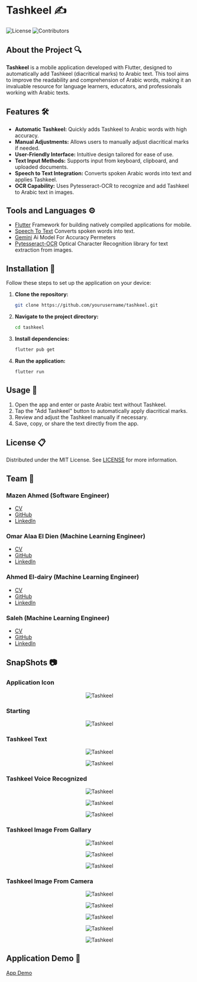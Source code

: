 # Tashkeel ✍️
![License](https://img.shields.io/github/license/Mazen20021/Tashkeel) ![Contributors](https://img.shields.io/github/contributors/Mazen20021/Tashkeel) 

## About the Project 🔍

**Tashkeel** is a mobile application developed with Flutter, designed to automatically add Tashkeel (diacritical marks) to Arabic text. This tool aims to improve the readability and comprehension of Arabic words, making it an invaluable resource for language learners, educators, and professionals working with Arabic texts.

## Features 🛠️

- **Automatic Tashkeel:** Quickly adds Tashkeel to Arabic words with high accuracy.
- **Manual Adjustments:** Allows users to manually adjust diacritical marks if needed.
- **User-Friendly Interface:** Intuitive design tailored for ease of use.
- **Text Input Methods:** Supports input from keyboard, clipboard, and uploaded documents.
- **Speech to Text Integration:** Converts spoken Arabic words into text and applies Tashkeel.
- **OCR Capability:** Uses Pytesseract-OCR to recognize and add Tashkeel to Arabic text in images.

## Tools and Languages ⚙️
- [Flutter](https://flutter.dev/) Framework for building natively compiled applications for mobile.
- [Speech To Text](https://pub.dev/packages/speech_to_text) Converts spoken words into text.
- [Gemini](https://www.gemini.com/) Ai Model For Accuracy Permeters
- [Pytesseract-OCR](https://github.com/tesseract-ocr/tesseract)  Optical Character Recognition library for text extraction from images.

## Installation 🔗

Follow these steps to set up the application on your device:

1. **Clone the repository:**

   ```bash
   git clone https://github.com/yourusername/tashkeel.git
   
2. **Navigate to the project directory:**
   ```bash
   cd tashkeel

3. **Install dependencies:**
    ```bash
   flutter pub get
    
4. **Run the application:**
   ```bash
   flutter run

## Usage 📱
1. Open the app and enter or paste Arabic text without Tashkeel.
2. Tap the "Add Tashkeel" button to automatically apply diacritical marks.
3. Review and adjust the Tashkeel manually if necessary.
4. Save, copy, or share the text directly from the app.

## License 📋
Distributed under the MIT License. See [LICENSE](https://github.com/Mazen20021/Tashkeel/blob/main/LICENSE.txt) for more information.
 
## Team 👥
### Mazen Ahmed (Software Engineer)
- [CV](https://mazen20021.github.io/CV/)
- [GitHub](https://github.com/Mazen20021)
- [LinkedIn](https://www.linkedin.com/in/mazen-mansour-b4726123a/)
### Omar Alaa El Dien (Machine Learning Engineer)
- [CV](https://omaraladi.github.io/omaraladin.github.io/ )
- [GitHub](https://github.com/OmarAladi)
- [LinkedIn](https://www.linkedin.com/in/omar-aladin/)
### Ahmed El-dairy (Machine Learning Engineer)
- [CV](https://ahmedfarag1.github.io/CV/)
- [GitHub](https://github.com/AhmedFarag1)
- [LinkedIn](https://www.linkedin.com/in/ahmedmohamedeldairy?utm_source=share&utm_campaign=share_via&utm_content=profile&utm_medium=android_app )
### Saleh (Machine Learning Engineer)
- [CV]()
- [GitHub](https://github.com/saleh1312)
- [LinkedIn]()

## SnapShots 📷

### Application Icon 
<p align="center">
  <img src="https://github.com/user-attachments/assets/f2e7925a-a283-499b-8ade-07068ea9388e" alt="Tashkeel" />
</p>

### Starting 

<p align="center">
  <img src="https://github.com/user-attachments/assets/6b002d04-5cbb-4c6a-8e10-29c86fd9a664" alt="Tashkeel" />
</p>

### Tashkeel Text

<p align="center">
  <img src="https://github.com/user-attachments/assets/2117348a-0c35-4f5f-a87c-16c395f94749" alt="Tashkeel" />
</p>

<p align="center">
  <img src="https://github.com/user-attachments/assets/a24ec4eb-1e98-4281-8c4f-74adfcbec42c" alt="Tashkeel" />
</p>

### Tashkeel Voice Recognized

<p align="center">
  <img src="https://github.com/user-attachments/assets/f99ebc3c-4263-49bf-be18-64eac1986bd9" alt="Tashkeel" />
</p>

<p align="center">
  <img src="https://github.com/user-attachments/assets/60f71dfc-c242-4211-8638-47767450c4b7" alt="Tashkeel" />
</p>

<p align="center">
  <img src="https://github.com/user-attachments/assets/92d4c21c-8920-46f3-92cb-f154112eb901" alt="Tashkeel" />
</p>

### Tashkeel Image From Gallary

<p align="center">
  <img src="https://github.com/user-attachments/assets/190c95a1-4dd7-40ea-b0d7-b18235277b4f" alt="Tashkeel" />
</p>

<p align="center">
  <img src="https://github.com/user-attachments/assets/22eb9cff-cb30-4d3a-a37d-fc98bd82885c" alt="Tashkeel" />
</p>

<p align="center">
  <img src="https://github.com/user-attachments/assets/7686727a-5a60-4f65-ae6b-ee37c698b9a6" alt="Tashkeel" />
</p>

### Tashkeel Image From Camera

<p align="center">
  <img src="https://github.com/user-attachments/assets/d758de14-0681-4ef7-bd55-4da86bcd44a5" alt="Tashkeel" />
</p>

<p align="center">
  <img src="https://github.com/user-attachments/assets/2e962822-42b2-4071-acd2-01aef23600f2" alt="Tashkeel" />
</p>

<p align="center">
  <img src="https://github.com/user-attachments/assets/aac73456-880f-4445-80b8-e9e4f4a74b45" alt="Tashkeel" />
</p>

<p align="center">
  <img src="https://github.com/user-attachments/assets/52ed0549-4187-4098-84b9-2ce681a472b8" alt="Tashkeel" />
</p>

<p align="center">
  <img src="https://github.com/user-attachments/assets/e49a6ee6-4bad-482d-9c9d-8c2ecb8e1b36" alt="Tashkeel" />
</p>

## Application Demo 📱
[App Demo](https://drive.google.com/file/d/1GPgxxyzClz3hcjk0SQd4nbjDeCLtC3UI/view?usp=sharing)

